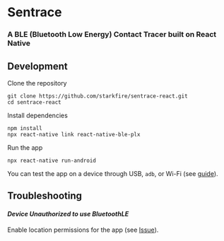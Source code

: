 # Sentrace

### **A BLE (Bluetooth Low Energy) Contact Tracer built on React Native**

## Development
Clone the repository
```
git clone https://github.com/starkfire/sentrace-react.git
cd sentrace-react
```
Install dependencies
```
npm install
npx react-native link react-native-ble-plx
```
Run the app
```
npx react-native run-android
```
You can test the app on a device through USB, `adb`, or Wi-Fi (see [guide](https://reactnative.dev/docs/running-on-device)).

## Troubleshooting
#### _Device Unauthorized to use BluetoothLE_
Enable location permissions for the app (see [Issue](https://github.com/Polidea/react-native-ble-plx/issues/248)).